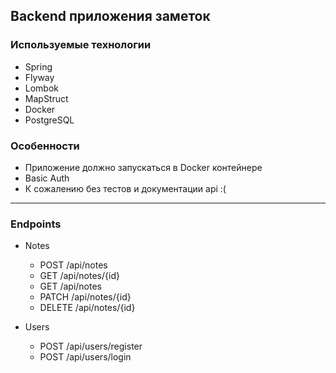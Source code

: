 ## Backend приложения заметок

### Используемые технологии
- Spring
- Flyway
- Lombok
- MapStruct
- Docker
- PostgreSQL

### Особенности
- Приложение должно запускаться в Docker контейнере
- Basic Auth
- К сожалению без тестов и документации api :(

---

### Endpoints
- Notes
  - POST /api/notes
  - GET /api/notes/{id}
  - GET /api/notes
  - PATCH /api/notes/{id}
  - DELETE /api/notes/{id}

- Users
  - POST /api/users/register
  - POST /api/users/login